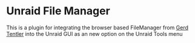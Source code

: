 # Unraid File Manager
This is a plugin for integrating the browser based FileManager from [Gerd Tentler](http://www.gerd-tentler.de/tools/filemanager/) into the Unraid GUI as an new option on the Unraid Tools menu
